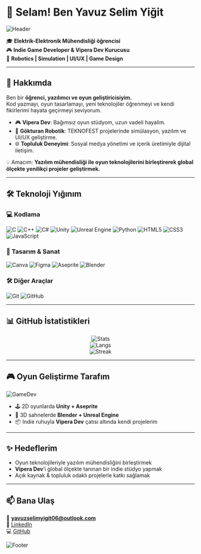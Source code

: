 # 👋 Selam! Ben Yavuz Selim Yiğit  

![Header](https://capsule-render.vercel.app/api?type=waving&color=0:22d3ee,100:22c55e&height=200&section=header&text=Yavuz%20Selim%20Yiğit&fontSize=40&fontColor=ffffff&animation=fadeIn&fontAlignY=35)

🎓 **Elektrik-Elektronik Mühendisliği öğrencisi**  
🎮 **Indie Game Developer & Vipera Dev Kurucusu**  
🚀 **Robotics | Simulation | UI/UX | Game Design**  

---

## 🚀 Hakkımda  

Ben bir **öğrenci, yazılımcı ve oyun geliştiricisiyim.**  
Kod yazmayı, oyun tasarlamayı, yeni teknolojiler öğrenmeyi ve kendi fikirlerimi hayata geçirmeyi seviyorum.  

- 🎮 **Vipera Dev**: Bağımsız oyun stüdyom, uzun vadeli hayalim.  
- 🤖 **Gökturan Robotik**: TEKNOFEST projelerinde simülasyon, yazılım ve UI/UX geliştirme.  
- 🌐 **Topluluk Deneyimi**: Sosyal medya yönetimi ve içerik üretimiyle dijital iletişim.  

💡 Amacım: **Yazılım mühendisliği ile oyun teknolojilerini birleştirerek global ölçekte yenilikçi projeler geliştirmek.**  

---

## 🛠️ Teknoloji Yığınım  

### 💻 Kodlama  
![C](https://img.shields.io/badge/C-00599C?style=for-the-badge&logo=c&logoColor=white)
![C++](https://img.shields.io/badge/C++-00599C?style=for-the-badge&logo=cplusplus&logoColor=white)
![C#](https://img.shields.io/badge/C%23-239120?style=for-the-badge&logo=csharp&logoColor=white)
![Unity](https://img.shields.io/badge/Unity-100000?style=for-the-badge&logo=unity&logoColor=white)
![Unreal Engine](https://img.shields.io/badge/Unreal%20Engine-313131?style=for-the-badge&logo=unrealengine&logoColor=white)
![Python](https://img.shields.io/badge/Python-3776AB?style=for-the-badge&logo=python&logoColor=white)
![HTML5](https://img.shields.io/badge/HTML5-E34F26?style=for-the-badge&logo=html5&logoColor=white)
![CSS3](https://img.shields.io/badge/CSS3-1572B6?style=for-the-badge&logo=css3&logoColor=white)
![JavaScript](https://img.shields.io/badge/JavaScript-F7DF1E?style=for-the-badge&logo=javascript&logoColor=black)

### 🎨 Tasarım & Sanat  
![Canva](https://img.shields.io/badge/Canva-00C4CC?style=for-the-badge&logo=canva&logoColor=white)
![Figma](https://img.shields.io/badge/Figma-F24E1E?style=for-the-badge&logo=figma&logoColor=white)
![Aseprite](https://img.shields.io/badge/Aseprite-7D929E?style=for-the-badge&logo=aseprite&logoColor=white)
![Blender](https://img.shields.io/badge/Blender-F5792A?style=for-the-badge&logo=blender&logoColor=white)

### 🛠 Diğer Araçlar  
![Git](https://img.shields.io/badge/Git-F05033?style=for-the-badge&logo=git&logoColor=white)
![GitHub](https://img.shields.io/badge/GitHub-181717?style=for-the-badge&logo=github&logoColor=white)

---

## 📊 GitHub İstatistikleri  

<div align="center">
  
![Stats](https://github-readme-stats.vercel.app/api?username=Yavuz-Selim-Yigit&show_icons=true&theme=radical&hide_border=true)  
![Langs](https://github-readme-stats.vercel.app/api/top-langs/?username=Yavuz-Selim-Yigit&layout=compact&theme=radical&hide_border=true)  
![Streak](https://github-readme-streak-stats.herokuapp.com/?user=Yavuz-Selim-Yigit&theme=radical&hide_border=true)  

</div>

---

## 🎮 Oyun Geliştirme Tarafım  

![GameDev](https://media.giphy.com/media/v1.Y2lkPTc5MGI3NjExa3RtZTBpN2ZwMGV2Nm01d2xjaGFlYXl0NnZydHZ6YmZxdjRza3N5cCZlcD12MV9naWZzX3NlYXJjaCZjdD1n/YnkI6Hh5H1iQY/giphy.gif)

- 🕹 2D oyunlarda **Unity + Aseprite**  
- 🎨 3D sahnelerde **Blender + Unreal Engine**  
- 📦 Indie ruhuyla **Vipera Dev** çatısı altında kendi projelerim  

---

## ✨ Hedeflerim  
- Oyun teknolojileriyle yazılım mühendisliğini birleştirmek  
- **Vipera Dev**’i global ölçekte tanınan bir indie stüdyo yapmak  
- Açık kaynak & topluluk odaklı projelerle katkı sağlamak  

---

## 📫 Bana Ulaş  

📧 **yavuzselimyigit06@outlook.com**  
💼 [LinkedIn](https://www.linkedin.com/in/yavuz-selim-yigit)  
💻 [GitHub](https://github.com/Yavuz-Selim-Yigit)  

![Footer](https://capsule-render.vercel.app/api?type=waving&color=0:22c55e,100:22d3ee&height=120&section=footer)
